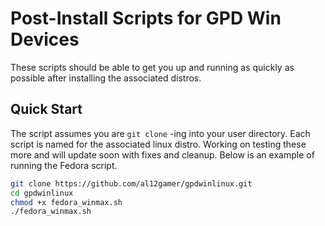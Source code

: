 # Post-Install Scripts for GPD Win Devices
These scripts should be able to get you up and running as quickly as possible after installing the associated distros.
## Quick Start
The script assumes you are `git clone` -ing into your user directory. Each script is named for the associated linux distro. Working on testing these more and will update soon with fixes and cleanup. Below is an example of running the Fedora script.
```bash
git clone https://github.com/al12gamer/gpdwinlinux.git
cd gpdwinlinux
chmod +x fedora_winmax.sh
./fedora_winmax.sh
```
